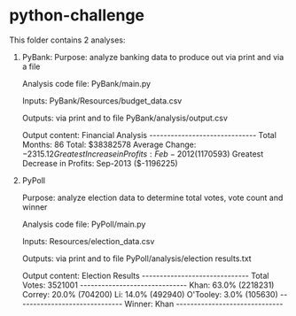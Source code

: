 # python-challenge

This folder contains 2 analyses:

1.  PyBank: 
    Purpose: analyze banking data to produce out via print and via a file
    
    Analysis code file: PyBank/main.py
    
    Inputs: PyBank/Resources/budget_data.csv
    
    Outputs: via print 
             and to file PyBank/analysis/output.csv

    Output content: 
                    Financial Analysis
                    ------------------------------
                    Total Months: 86
                    Total: $38382578
                    Average Change: $-2315.12
                    Greatest Increase in Profits: Feb-2012 ($1170593)
                    Greatest Decrease in Profits: Sep-2013 ($-1196225)

2.  PyPoll

    Purpose: analyze election data to determine total votes, vote count and winner

    Analysis code file: PyPoll/main.py

    Inputs: Resources/election_data.csv

    Outputs: via print
             and to file PyPoll/analysis/election results.txt

    Output content:
                Election Results
                ------------------------------
                Total Votes: 3521001
                ------------------------------
                Khan: 63.0% (2218231)
                Correy: 20.0% (704200)
                Li: 14.0% (492940)
                O'Tooley: 3.0% (105630)
                ------------------------------
                Winner: Khan
                ------------------------------



